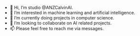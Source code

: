 - 👋 Hi, I’m studio @ANZCalvinAI.
- 👀 I’m interested in machine learning and artificial intelligence.
- 🌱 I’m currently doing projects in computer science.
- 💞️ I’m looking to collaborate on AI related projects.
- 📫 Please feel free to reach me via messages.

<!---
ANZCalvinAI/ANZCalvinAI is a ✨ special ✨ repository because its `README.md` (this file) appears on your GitHub profile.
You can click the Preview link to take a look at your changes.
--->
